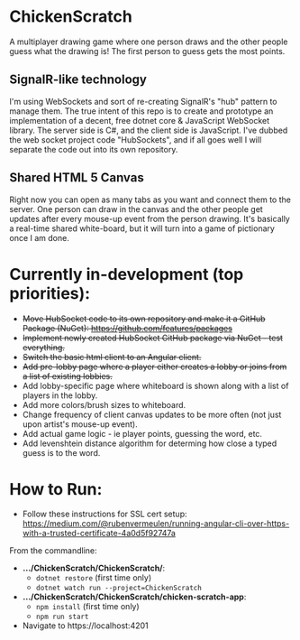 # ChickenScratch
A multiplayer drawing game where one person draws and the other people guess what the drawing is! The first person to guess gets the most points. 

## SignalR-like technology
I'm using WebSockets and sort of re-creating SignalR's "hub" pattern to manage them. The true intent of this repo is to create and prototype an implementation of a decent, free dotnet core & JavaScript WebSocket library. The server side is C#, and the client side is JavaScript. I've dubbed the web socket project code "HubSockets", and if all goes well I will separate the code out into its own repository.

## Shared HTML 5 Canvas
Right now you can open as many tabs as you want and connect them to the server. One person can draw in the canvas and the other people get updates after every mouse-up event from the person drawing. It's basically a real-time shared white-board, but it will turn into a game of pictionary once I am done.

# Currently in-development (top priorities):
* ~~Move HubSocket code to its own repository and make it a GitHub Package (NuGet): https://github.com/features/packages~~
* ~~Implement newly created HubSocket GitHub package via NuGet - test everything.~~
* ~~Switch the basic html client to an Angular client.~~
* ~~Add pre-lobby page where a player either creates a lobby or joins from a list of existing lobbies.~~
* Add lobby-specific page where whiteboard is shown along with a list of players in the lobby.
* Add more colors/brush sizes to whiteboard.
* Change frequency of client canvas updates to be more often (not just upon artist's mouse-up event).
* Add actual game logic - ie player points, guessing the word, etc.
* Add levenshtein distance algorithm for determing how close a typed guess is to the word.

# How to Run:
* Follow these instructions for SSL cert setup: https://medium.com/@rubenvermeulen/running-angular-cli-over-https-with-a-trusted-certificate-4a0d5f92747a  
  
From the commandline:  
* **.../ChickenScratch/ChickenScratch/**:
  * ```dotnet restore```  (first time only)
  * ```dotnet watch run --project=ChickenScratch```
* **.../ChickenScratch/ChickenScratch/chicken-scratch-app**:
  * ```npm install``` (first time only)
  * ```npm run start```  
* Navigate to https://localhost:4201
